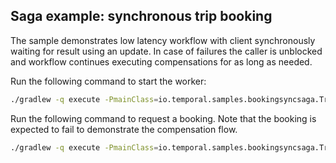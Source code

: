 ## Saga example: synchronous trip booking

The sample demonstrates low latency workflow with client synchronously waiting for result using an update.
In case of failures the caller is unblocked and workflow continues executing compensations
for as long as needed.

Run the following command to start the worker:

```bash
./gradlew -q execute -PmainClass=io.temporal.samples.bookingsyncsaga.TripBookingWorker
```

Run the following command to request a booking.
Note that the booking is expected to fail to demonstrate the compensation flow.

```bash
./gradlew -q execute -PmainClass=io.temporal.samples.bookingsyncsaga.TripBookingClient
```

